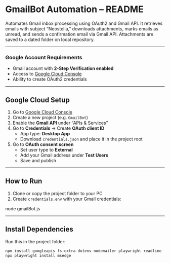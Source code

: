 # GmailBot Automation – README

Automates Gmail inbox processing using OAuth2 and Gmail API. It retrieves emails with subject “Neostella,” downloads attachments, marks emails as unread, and sends a confirmation email via Gmail API. Attachments are saved to a dated folder on local repository.

---
### Google Account Requirements
- Gmail account with **2-Step Verification enabled**
- Access to [Google Cloud Console](https://console.cloud.google.com/)
- Ability to create OAuth2 credentials

---
## Google Cloud Setup
1. Go to [Google Cloud Console](https://console.cloud.google.com/)
2. Create a new project (e.g. `GmailBot`)
3. Enable the **Gmail API** under “APIs & Services”
4. Go to **Credentials** → Create **OAuth client ID**
   - App type: **Desktop App**
   - Download `credentials.json` and place it in the project root
5. Go to **OAuth consent screen**
   - Set user type to **External**
   - Add your Gmail address under **Test Users**
   - Save and publish


---
##  How to Run

1. Clone or copy the project folder to your PC
3. Create `credentials.env` with your Gmail credentials:

node gmailBot.js

---
## Install Dependencies
Run this in the project folder:

```bash
npm install googleapis fs-extra dotenv nodemailer playwright readline
npx playwright install msedge